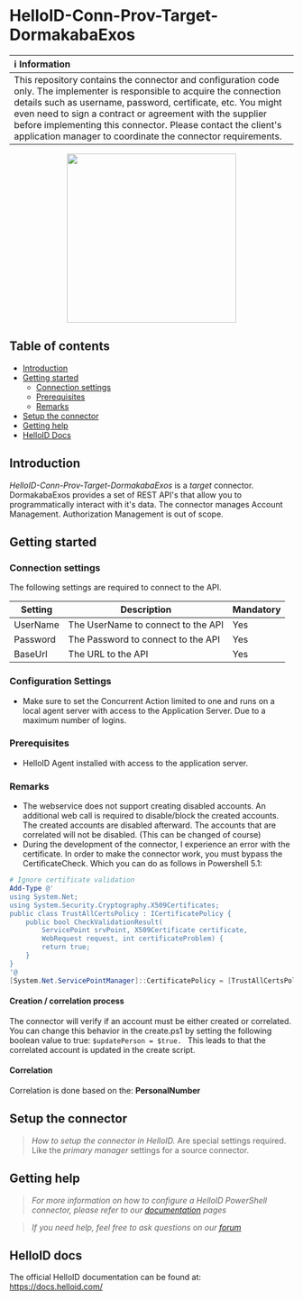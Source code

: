 # HelloID-Conn-Prov-Target-DormakabaExos

| :information_source: Information |
|:---------------------------|
| This repository contains the connector and configuration code only. The implementer is responsible to acquire the connection details such as username, password, certificate, etc. You might even need to sign a contract or agreement with the supplier before implementing this connector. Please contact the client's application manager to coordinate the connector requirements. |

<p align="center">
  <img src="https://www.dormakaba.com/resource/crblob/2022/310454c471ac3ca193e96a6d44f7cf30/tim-dormakaba-logo-data.gif" width="300">
</p>

## Table of contents

- [Introduction](#Introduction)
- [Getting started](#Getting-started)
  + [Connection settings](#Connection-settings)
  + [Prerequisites](#Prerequisites)
  + [Remarks](#Remarks)
- [Setup the connector](@Setup-The-Connector)
- [Getting help](#Getting-help)
- [HelloID Docs](#HelloID-docs)

## Introduction

_HelloID-Conn-Prov-Target-DormakabaExos_ is a _target_ connector. DormakabaExos provides a set of REST API's that allow you to programmatically interact with it's data. The connector manages Account Management. Authorization Management is out of scope.

## Getting started

### Connection settings

The following settings are required to connect to the API.

| Setting      | Description                        | Mandatory   |
| ------------ | -----------                        | ----------- |
| UserName     | The UserName to connect to the API | Yes         |
| Password     | The Password to connect to the API | Yes         |
| BaseUrl      | The URL to the API                 | Yes         |


### Configuration Settings
- Make sure to set the Concurrent Action limited to one and runs on a local agent server with access to the Application Server. Due to a maximum number of logins.

### Prerequisites
- HelloID Agent installed with access to the application server.

### Remarks
- The webservice does not support creating disabled accounts. An additional web call is required to disable/block the created accounts. The created accounts are disabled afterward. The accounts that are correlated will not be disabled. (This can be changed of course)
- During the development of the connector, I experience an error with the certificate. In order to make the connector work, you must bypass the CertificateCheck. Which you can do as follows in Powershell 5.1:
```PowerShell
# Ignore certificate validation
Add-Type @'
using System.Net;
using System.Security.Cryptography.X509Certificates;
public class TrustAllCertsPolicy : ICertificatePolicy {
    public bool CheckValidationResult(
        ServicePoint srvPoint, X509Certificate certificate,
        WebRequest request, int certificateProblem) {
        return true;
    }
}
'@
[System.Net.ServicePointManager]::CertificatePolicy = [TrustAllCertsPolicy]::new()
```
#### Creation / correlation process
The connector will verify if an account must be either created or correlated. You can change this behavior in the create.ps1 by setting the following boolean value to true: ```$updatePerson = $true. ``` This leads to that the correlated account is updated in the create script.

#### Correlation
Correlation is done based on the: **PersonalNumber**

## Setup the connector

> _How to setup the connector in HelloID._ Are special settings required. Like the _primary manager_ settings for a source connector.

## Getting help

> _For more information on how to configure a HelloID PowerShell connector, please refer to our [documentation](https://docs.helloid.com/hc/en-us/articles/360012558020-Configure-a-custom-PowerShell-target-system) pages_

> _If you need help, feel free to ask questions on our [forum](https://forum.helloid.com)_

## HelloID docs

The official HelloID documentation can be found at: https://docs.helloid.com/
